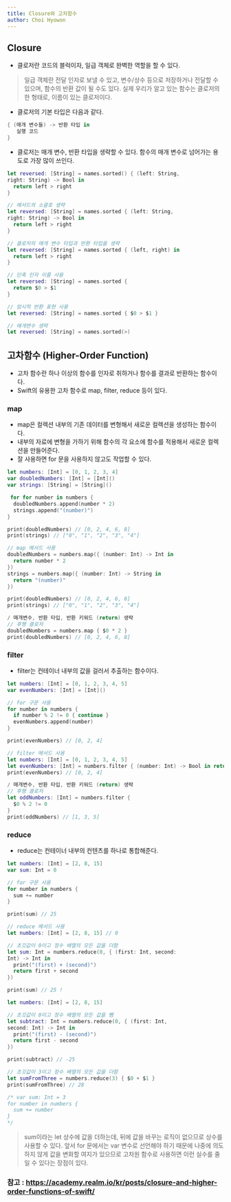 ```yaml
---
title: Closure와 고차함수
author: Choi Hyowon
---
```

## Closure
* 클로저란 코드의 블럭이자, 일급 객체로 완벽한 역할을 할 수 있다. 
> 일급 객체란 전달 인자로 보낼 수 있고, 변수/상수 등으로 저장하거나 전달할 수 있으며, 함수의 반환 값이 될 수도 있다. 
> 실제 우리가 알고 있는 함수는 클로저의 한 형태로, 이름이 있는 클로저이다.

* 클로저의 기본 타입은 다음과 같다.
```swift
{ (매개 변수들) -> 반환 타입 in
   실행 코드
}
```
* 클로저는 매개 변수, 반환 타입을 생략할 수 있다. 함수의 매개 변수로 넘어가는 용도로 가장 많이 쓰인다.

```swift
let reversed: [String] = names.sorted() { (left: String,
right: String) -> Bool in
  return left > right
} 

// 메서드의 소괄호 생략
let reversed: [String] = names.sorted { (left: String,
right: String) -> Bool in
  return left > right
}

// 클로저의 매개 변수 타입과 반환 타입을 생략
let reversed: [String] = names.sorted { (left, right) in
  return left > right
}

// 단축 인자 이름 사용
let reversed: [String] = names.sorted {
  return $0 > $1
} 

// 암시적 반환 표현 사용
let reversed: [String] = names.sorted { $0 > $1 }

// 매개변수 생략
let reversed: [String] = names.sorted(>)
```

## 고차함수 (Higher-Order Function)
* 고차 함수란 하나 이상의 함수를 인자로 취하거나 함수를 결과로 반환하는 함수이다.
* Swift의 유용한 고차 함수로 map, filter, reduce 등이 있다.

### map
* map은 컬렉션 내부의 기존 데이터를 변형해서 새로운 컬렉션을 생성하는 함수이다. 
* 내부의 자료에 변형을 가하기 위해 함수의 각 요소에 함수를 적용해서 새로운 컬렉션을 만들어준다. 
* 잘 사용하면 for 문을 사용하지 않고도 작업할 수 있다.

```swift
let numbers: [Int] = [0, 1, 2, 3, 4]
var doubledNumbers: [Int] = [Int]()
var strings: [String] = [String]()

 for for number in numbers {
  doubledNumbers.append(number * 2)
  strings.append("(number)")
}

print(doubledNumbers) // [0, 2, 4, 6, 8]
print(strings) // ["0", "1", "2", "3", "4"]
```
```swift
// map 메서드 사용
doubledNumbers = numbers.map({ (number: Int) -> Int in
  return number * 2
})
strings = numbers.map({ (number: Int) -> String in
  return "(number)"
})

print(doubledNumbers) // [0, 2, 4, 6, 8]
print(strings) // ["0", "1", "2", "3", "4"]
```
```swift
/ 매개변수, 반환 타입, 반환 키워드 (return) 생략
// 후행 클로저
doubledNumbers = numbers.map { $0 * 2 }
print(doubledNumbers) // [0, 2, 4, 6, 8]
```

### filter
* filter는 컨테이너 내부의 값을 걸러서 추출하는 함수이다.

```swift
let numbers: [Int] = [0, 1, 2, 3, 4, 5]
var evenNumbers: [Int] = [Int]()

// for 구문 사용
for number in numbers {
  if number % 2 != 0 { continue }
  evenNumbers.append(number)
}

print(evenNumbers) // [0, 2, 4]
```
```swift
// filter 메서드 사용
let numbers: [Int] = [0, 1, 2, 3, 4, 5]
let evenNumbers: [Int] = numbers.filter { (number: Int) -> Bool in return number % 2 == 0 }
print(evenNumbers) // [0, 2, 4]

/ 매개변수, 반환 타입, 반환 키워드 (return) 생략
// 후행 클로저
let oddNumbers: [Int] = numbers.filter {
  $0 % 2 != 0
}
print(oddNumbers) // [1, 3, 5]
```

### reduce
* reduce는 컨테이너 내부의 컨텐츠를 하나로 통합해준다.

```swift
let numbers: [Int] = [2, 8, 15]
var sum: Int = 0

// for 구문 사용
for number in numbers {
  sum += number
}

print(sum) // 25
```
```swift
// reduce 메서드 사용
let numbers: [Int] = [2, 8, 15] // 0

// 초깃값이 0이고 정수 배열의 모든 값을 더함
let sum: Int = numbers.reduce(0, { (first: Int, second:
Int) -> Int in
  print("(first) + (second)")
  return first + second
})

print(sum) // 25 !
```
```swift
let numbers: [Int] = [2, 8, 15]

// 초깃값이 0이고 정수 배열의 모든 값을 뺌
let subtract: Int = numbers.reduce(0, { (first: Int,
second: Int) -> Int in
  print("(first) - (second)")
  return first - second
})

print(subtract) // -25
```
```swift
// 초깃값이 3이고 정수 배열의 모든 값을 더함
let sumFromThree = numbers.reduce(3) { $0 + $1 }
print(sumFromThree) // 28 

/* var sum: Int = 3
for number in numbers {
  sum += number
}
*/
```

> sum이라는 let 상수에 값을 더하는데, 뒤에 값을 바꾸는 로직이 없으므로 상수를 사용할 수 있다. 
> 앞서 for 문에서는 var 변수로 선언해야 하기 때문에 나중에 의도하지 않게 값을 변화할 여지가 있으므로 고차원 함수로 사용하면 이런 실수를 줄일 수 있다는 장점이 있다.

### 참고 : https://academy.realm.io/kr/posts/closure-and-higher-order-functions-of-swift/